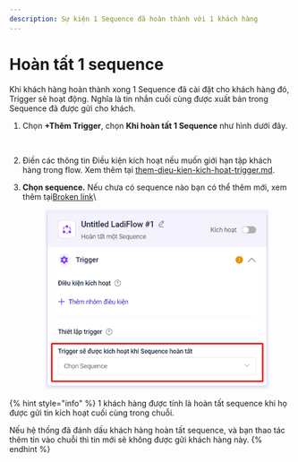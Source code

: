 ```yaml
---
description: Sự kiện 1 Sequence đã hoàn thành với 1 khách hàng
---
```


# Hoàn tất 1 sequence

Khi khách hàng hoàn thành xong 1 Sequence đã cài đặt cho khách hàng đó, Trigger sẽ hoạt động. Nghĩa là tin nhắn cuối cùng được xuất bản trong Sequence đã được gửi cho khách.

1. Chọn **+Thêm Trigger**, chọn **Khi hoàn tất 1 Sequence** như hình dưới đây.

<figure><img src="https://lh5.googleusercontent.com/zW0BgFAXbZ0sqMVGYZquNzF3XS1BZdnnWR887Qz00FKSqj5YPBvHcqomg2uG5gV508mimhnU2Q3BQDG4ZDng231dUFvPQkAWbh8uEvAzCpteAzv3L85KBqac7dKuTZHdT1xPH2-GBxGdOkvyXazI47Y" alt=""><figcaption></figcaption></figure>

2. Điền các thông tin Điều kiện kích hoạt nếu muốn giới hạn tập khách hàng trong flow. Xem thêm tại [them-dieu-kien-kich-hoat-trigger.md](them-dieu-kien-kich-hoat-trigger.md "mention").
3.  **Chọn sequence.** Nếu chưa có sequence nào bạn có thể thêm mới, xem thêm tại[Broken link](broken-reference "mention")\


    <figure><img src="../../../.gitbook/assets/image (689).png" alt="" width="473"><figcaption></figcaption></figure>

{% hint style="info" %}
1 khách hàng được tính là hoàn tất sequence khi họ được gửi tin kích hoạt cuối cùng trong chuỗi.

Nếu hệ thống đã đánh dấu khách hàng hoàn tất sequence, và bạn thao tác thêm tin vào chuỗi thì tin mới sẽ không được gửi khách hàng này.
{% endhint %}
